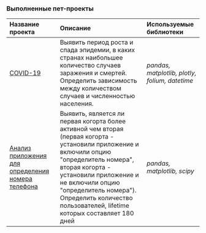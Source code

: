 ### Выполненные пет-проекты 


| Название проекта      | Описание               | Используемые библиотеки     |
| :-------------------- | :--------------------- |:---------------------------|
| [COVID-19](https://github.com/arutiu92elena/pet_projects/blob/main/COVID_19_cases%20(1).ipynb) | Выявить период роста и спада эпидемии, в каких странах наибольшее количество случаев заражения и смертей. Определить зависимость между количеством случаев и численностью населения. | *pandas, matplotlib, plotly, folium, datetime* |
| [ Анализ приложения для определения номера телефона](https://github.com/arutiu92elena/pet_projects/blob/main/number_search.ipynb) |  Выявить, является ли первая когорта более активной чем вторая (первая когорта - установили приложение и включили опцию "определитель номера", вторая когорта - установили приложение и не включили опцию "определитель номера"). Определить количество пользователей, lifetime которых составляет 180 дней| *pandas, matplotlib, scipy* |
